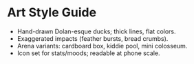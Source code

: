 # Art Style Guide

- Hand-drawn Dolan-esque ducks; thick lines, flat colors.
- Exaggerated impacts (feather bursts, bread crumbs).
- Arena variants: cardboard box, kiddie pool, mini colosseum.
- Icon set for stats/moods; readable at phone scale.
